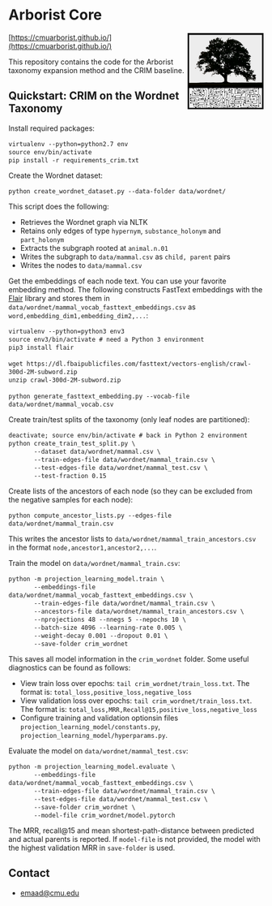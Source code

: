 # Arborist Core

<img src="https://raw.githubusercontent.com/cmuarborist/cmuarborist.github.io/master/arborist-logo.jpg" height="150" align="right"/>

[https://cmuarborist.github.io/](https://cmuarborist.github.io/)

This repository contains the code for the Arborist taxonomy expansion method and the CRIM baseline.

## Quickstart: CRIM on the Wordnet Taxonomy

Install required packages:
```
virtualenv --python=python2.7 env
source env/bin/activate
pip install -r requirements_crim.txt
```

Create the Wordnet dataset:
```
python create_wordnet_dataset.py --data-folder data/wordnet/
```
This script does the following:
  - Retrieves the Wordnet graph via NLTK
  - Retains only edges of type `hypernym`, `substance_holonym` and `part_holonym`
  - Extracts the subgraph rooted at `animal.n.01`
  - Writes the subgraph to `data/mammal.csv` as `child, parent` pairs
  - Writes the nodes to `data/mammal.csv`

Get the embeddings of each node text.
You can use your favorite embedding method.
The following constructs FastText embeddings with the [Flair](https://github.com/flairNLP/flair) library
and stores them in `data/wordnet/mammal_vocab_fasttext_embeddings.csv` as `word,embedding_dim1,embedding_dim2,...`:
```
virtualenv --python=python3 env3
source env3/bin/activate # need a Python 3 environment
pip3 install flair

wget https://dl.fbaipublicfiles.com/fasttext/vectors-english/crawl-300d-2M-subword.zip
unzip crawl-300d-2M-subword.zip

python generate_fasttext_embedding.py --vocab-file data/wordnet/mammal_vocab.csv
```

Create train/test splits of the taxonomy (only leaf nodes are partitioned):
```
deactivate; source env/bin/activate # back in Python 2 environment
python create_train_test_split.py \
       --dataset data/wordnet/mammal.csv \
       --train-edges-file data/wordnet/mammal_train.csv \
       --test-edges-file data/wordnet/mammal_test.csv \
       --test-fraction 0.15
```

Create lists of the ancestors of each node (so they can be excluded from the negative samples for each node):
```
python compute_ancestor_lists.py --edges-file data/wordnet/mammal_train.csv
```
This writes the ancestor lists to `data/wordnet/mammal_train_ancestors.csv` in the format `node,ancestor1,ancestor2,...`.

Train the model on `data/wordnet/mammal_train.csv`:
```
python -m projection_learning_model.train \
       --embeddings-file data/wordnet/mammal_vocab_fasttext_embeddings.csv \
       --train-edges-file data/wordnet/mammal_train.csv \
       --ancestors-file data/wordnet/mammal_train_ancestors.csv \
       --nprojections 48 --nnegs 5 --nepochs 10 \
       --batch-size 4096 --learning-rate 0.005 \
       --weight-decay 0.001 --dropout 0.01 \
       --save-folder crim_wordnet
```
This saves all model information in the `crim_wordnet` folder. Some useful diagnostics can be found as follows:
   - View train loss over epochs: `tail crim_wordnet/train_loss.txt`. The format is: `total_loss,positive_loss,negative_loss`
   - View validation loss over epochs: `tail crim_wordnet/train_loss.txt`. The format is: `total_loss,MRR,Recall@15,positive_loss,negative_loss`
   - Configure training and validation optionsin files `projection_learning_model/constants.py`, `projection_learning_model/hyperparams.py`.

Evaluate the model on `data/wordnet/mammal_test.csv`:
```
python -m projection_learning_model.evaluate \
       --embeddings-file data/wordnet/mammal_vocab_fasttext_embeddings.csv \
       --train-edges-file data/wordnet/mammal_train.csv \
       --test-edges-file data/wordnet/mammal_test.csv \
       --save-folder crim_wordnet \
       --model-file crim_wordnet/model.pytorch
```
The MRR, recall@15 and mean shortest-path-distance between predicted and actual parents is reported.
If `model-file` is not provided, the model with the highest validation MRR in `save-folder` is used.

## Contact

   * emaad@cmu.edu
